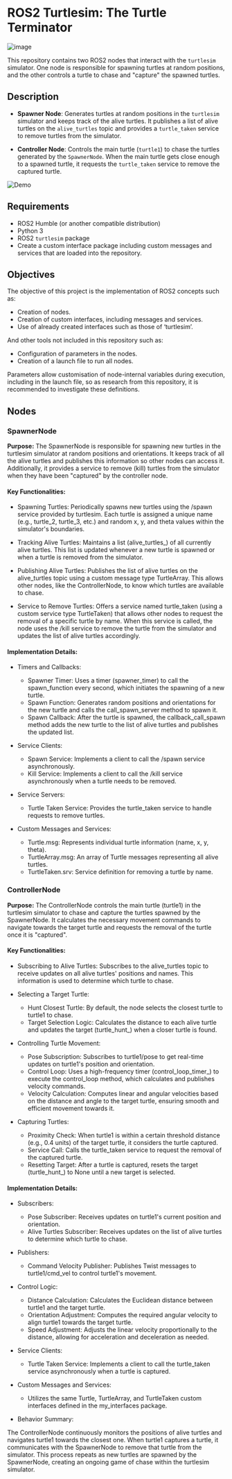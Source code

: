 # ROS2 Turtlesim: The Turtle Terminator

![image](https://github.com/user-attachments/assets/0b1368a2-2074-4fb1-a694-66b68de0117e)

This repository contains two ROS2 nodes that interact with the `turtlesim` simulator. One node is responsible for spawning turtles at random positions, and the other controls a turtle to chase and "capture" the spawned turtles.

## Description

- **Spawner Node**: Generates turtles at random positions in the `turtlesim` simulator and keeps track of the alive turtles. It publishes a list of alive turtles on the `alive_turtles` topic and provides a `turtle_taken` service to remove turtles from the simulator.

- **Controller Node**: Controls the main turtle (`turtle1`) to chase the turtles generated by the `SpawnerNode`. When the main turtle gets close enough to a spawned turtle, it requests the `turtle_taken` service to remove the captured turtle.

![Demo](https://github.com/user-attachments/assets/cc9e82dd-69d4-4053-91a1-4166b7e1a548)

## Requirements

- ROS2 Humble (or another compatible distribution)
- Python 3
- ROS2 `turtlesim` package
- Create a custom interface package including custom messages and services that are loaded into the repository.

## Objectives
The objective of this project is the implementation of ROS2 concepts such as:
- Creation of nodes.
- Creation of custom interfaces, including messages and services.
- Use of already created interfaces such as those of ‘turtlesim’.

And other tools not included in this repository such as:
- Configuration of parameters in the nodes.
- Creation of a launch file to run all nodes.

Parameters allow customisation of node-internal variables during execution, including in the launch file, so as research from this repository, it is recommended to investigate these definitions.

## Nodes

### SpawnerNode

**Purpose:** The SpawnerNode is responsible for spawning new turtles in the turtlesim simulator at random positions and orientations. It keeps track of all the alive turtles and publishes this information so other nodes can access it. Additionally, it provides a service to remove (kill) turtles from the simulator when they have been "captured" by the controller node.

#### Key Functionalities:

- Spawning Turtles: Periodically spawns new turtles using the /spawn service provided by turtlesim. Each turtle is assigned a unique name (e.g., turtle_2, turtle_3, etc.) and random x, y, and theta values within the simulator's boundaries.

- Tracking Alive Turtles: Maintains a list (alive_turtles_) of all currently alive turtles. This list is updated whenever a new turtle is spawned or when a turtle is removed from the simulator.

- Publishing Alive Turtles: Publishes the list of alive turtles on the alive_turtles topic using a custom message type TurtleArray. This allows other nodes, like the ControllerNode, to know which turtles are available to chase.

- Service to Remove Turtles: Offers a service named turtle_taken (using a custom service type TurtleTaken) that allows other nodes to request the removal of a specific turtle by name. When this service is called, the node uses the /kill service to remove the turtle from the simulator and updates the list of alive turtles accordingly.

#### Implementation Details:

- Timers and Callbacks:

  - Spawner Timer: Uses a timer (spawner_timer) to call the spawn_function every second, which initiates the spawning of a new turtle.
  - Spawn Function: Generates random positions and orientations for the new turtle and calls the call_spawn_server method to spawn it.
  - Spawn Callback: After the turtle is spawned, the callback_call_spawn method adds the new turtle to the list of alive turtles and publishes the updated list.

- Service Clients:

  - Spawn Service: Implements a client to call the /spawn service asynchronously.
  - Kill Service: Implements a client to call the /kill service asynchronously when a turtle needs to be removed.
    
- Service Servers:

  - Turtle Taken Service: Provides the turtle_taken service to handle requests to remove turtles.

- Custom Messages and Services:

  - Turtle.msg: Represents individual turtle information (name, x, y, theta).
  - TurtleArray.msg: An array of Turtle messages representing all alive turtles.
  - TurtleTaken.srv: Service definition for removing a turtle by name.

### ControllerNode

**Purpose:** The ControllerNode controls the main turtle (turtle1) in the turtlesim simulator to chase and capture the turtles spawned by the SpawnerNode. It calculates the necessary movement commands to navigate towards the target turtle and requests the removal of the turtle once it is "captured".

#### Key Functionalities:

- Subscribing to Alive Turtles: Subscribes to the alive_turtles topic to receive updates on all alive turtles' positions and names. This information is used to determine which turtle to chase.

- Selecting a Target Turtle:

  - Hunt Closest Turtle: By default, the node selects the closest turtle to turtle1 to chase.
  - Target Selection Logic: Calculates the distance to each alive turtle and updates the target (turtle_hunt_) when a closer turtle is found.

- Controlling Turtle Movement:

  - Pose Subscription: Subscribes to turtle1/pose to get real-time updates on turtle1's position and orientation.
  - Control Loop: Uses a high-frequency timer (control_loop_timer_) to execute the control_loop method, which calculates and publishes velocity commands.
  - Velocity Calculation: Computes linear and angular velocities based on the distance and angle to the target turtle, ensuring smooth and efficient movement towards it.

- Capturing Turtles:

  - Proximity Check: When turtle1 is within a certain threshold distance (e.g., 0.4 units) of the target turtle, it considers the turtle captured.
  - Service Call: Calls the turtle_taken service to request the removal of the captured turtle.
  - Resetting Target: After a turtle is captured, resets the target (turtle_hunt_) to None until a new target is selected.

#### Implementation Details:

- Subscribers:

  - Pose Subscriber: Receives updates on turtle1's current position and orientation.
  - Alive Turtles Subscriber: Receives updates on the list of alive turtles to determine which turtle to chase.

- Publishers:

  - Command Velocity Publisher: Publishes Twist messages to turtle1/cmd_vel to control turtle1's movement.

- Control Logic:

  - Distance Calculation: Calculates the Euclidean distance between turtle1 and the target turtle.
  - Orientation Adjustment: Computes the required angular velocity to align turtle1 towards the target turtle.
  - Speed Adjustment: Adjusts the linear velocity proportionally to the distance, allowing for acceleration and deceleration as needed.

- Service Clients:

  - Turtle Taken Service: Implements a client to call the turtle_taken service asynchronously when a turtle is captured.

- Custom Messages and Services:

  - Utilizes the same Turtle, TurtleArray, and TurtleTaken custom interfaces defined in the my_interfaces package.

- Behavior Summary:

The ControllerNode continuously monitors the positions of alive turtles and navigates turtle1 towards the closest one.
When turtle1 captures a turtle, it communicates with the SpawnerNode to remove that turtle from the simulator.
This process repeats as new turtles are spawned by the SpawnerNode, creating an ongoing game of chase within the turtlesim simulator.
